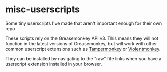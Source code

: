 # misc-userscripts
Some tiny userscripts I've made that aren't important enough for their own repo

These scripts rely on the Greasemonkey API v3. This means they will not function in the latest versions of Greasemonkey, but will work with other common userscript extensions such as [Tampermonkey](https://www.tampermonkey.net/) or [Violentmonkey](https://violentmonkey.github.io/).

They can be installed by navigating to the "raw" file links when you have a userscript extension installed in your browser.
